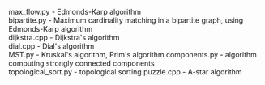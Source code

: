 max_flow.py - Edmonds-Karp algorithm  
bipartite.py - Maximum cardinality matching in a bipartite graph, using Edmonds-Karp algorithm    
dijkstra.cpp - Dijkstra's algorithm  
dial.cpp - Dial's algorithm  
MST.py - Kruskal's algorithm, Prim's algorithm
components.py - algorithm computing strongly connected components  
topological_sort.py - topological sorting
puzzle.cpp - A-star algorithm
